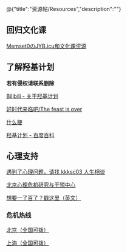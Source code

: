 @{"title":"资源帖/Resources","description":""}
## 回归文化课
[Memset0のJYB.icu和文化课资源](https://jyb.icu)
## 了解羟基计划
**若有侵权请联系删除**

[Bilibili - 关于羟基计划](https://www.bilibili.com/video/BV1e7411v7iT/)

[好时代来临吧/The feast is over](https://www.bilibili.com/video/BV187411q77p/)

[什么梗](https://jikipedia.com/definition/1024373631)

[羟基计划 - 百度百科](https://baike.baidu.com/item/%E5%9F%BA%E7%A1%80%E5%AD%A6%E7%A7%91%E6%8B%9B%E7%94%9F%E6%94%B9%E9%9D%A9%E8%AF%95%E7%82%B9/24266387?fr=aladdin)
## 心理支持
[遇到了心理问题，请找 kkksc03 人生相谈](https://www.luogu.com.cn/discuss/show/195517)

[北京心理危机研究与干预中心](http://www.crisis.org.cn/)

[想要一了百了？戳这里（英文）](https://www.blurtitout.org/2015/01/01/want-to-end-it-all-please-read-this/)

### 危机热线
[北京（全国可拨）](tel:01082951332)

[上海（全国可拨）](tel:4001619995)
